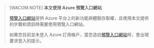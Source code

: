 > [WACOM.NOTE] **本文使用 Azure 預覽入口網站**
>
> [預覽入口網站][預覽入口網站]提供 Azure 平台上的新功能與體驗存取權，且使用本文提供的步驟和資訊時需要使用預覽入口網站。
>
> 如果您目前並未登入 Azure 訂用帳戶，當您造訪[預覽入口網站][預覽入口網站]時，會出現要求登入的提示。

  [預覽入口網站]: https://portal.azure.com/
